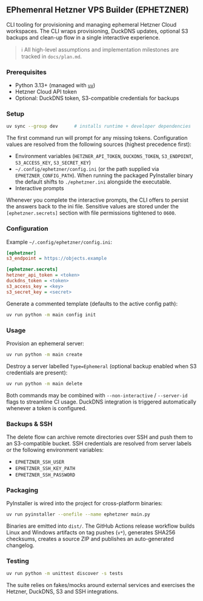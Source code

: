 ## EPhemenral Hetzner VPS Builder (EPHETZNER)

CLI tooling for provisioning and managing ephemeral Hetzner Cloud workspaces.
The CLI wraps provisioning, DuckDNS updates, optional S3 backups and clean-up
flow in a single interactive experience.

> ℹ️ All high-level assumptions and implementation milestones are tracked in
> `docs/plan.md`.

### Prerequisites

- Python 3.13+ (managed with [`uv`](https://github.com/astral-sh/uv))
- Hetzner Cloud API token
- Optional: DuckDNS token, S3-compatible credentials for backups

### Setup

```bash
uv sync --group dev      # installs runtime + developer dependencies
```

The first command run will prompt for any missing tokens. Configuration values
are resolved from the following sources (highest precedence first):

- Environment variables (`HETZNER_API_TOKEN`, `DUCKDNS_TOKEN`, `S3_ENDPOINT`,
	`S3_ACCESS_KEY`, `S3_SECRET_KEY`)
- `~/.config/ephetzner/config.ini` (or the path supplied via
	`EPHETZNER_CONFIG_PATH`). When running the packaged PyInstaller binary the
	default shifts to `./ephetzner.ini` alongside the executable.
- Interactive prompts

Whenever you complete the interactive prompts, the CLI offers to persist the
answers back to the ini file. Sensitive values are stored under the
`[ephetzner.secrets]` section with file permissions tightened to `0600`.

### Configuration

Example `~/.config/ephetzner/config.ini`:

```ini
[ephetzner]
s3_endpoint = https://objects.example

[ephetzner.secrets]
hetzner_api_token = <token>
duckdns_token = <token>
s3_access_key = <key>
s3_secret_key = <secret>
```

Generate a commented template (defaults to the active config path):

```bash
uv run python -m main config init
```

### Usage

Provision an ephemeral server:

```bash
uv run python -m main create
```

Destroy a server labelled `Type=Ephemeral` (optional backup enabled when S3
credentials are present):

```bash
uv run python -m main delete
```

Both commands may be combined with `--non-interactive` / `--server-id` flags to
streamline CI usage. DuckDNS integration is triggered automatically whenever a
token is configured.

### Backups & SSH

The delete flow can archive remote directories over SSH and push them to an
S3-compatible bucket. SSH credentials are resolved from server labels or the
following environment variables:

- `EPHETZNER_SSH_USER`
- `EPHETZNER_SSH_KEY_PATH`
- `EPHETZNER_SSH_PASSWORD`

### Packaging

PyInstaller is wired into the project for cross-platform binaries:

```bash
uv run pyinstaller --onefile --name ephetzner main.py
```

Binaries are emitted into `dist/`. The GitHub Actions release workflow builds
Linux and Windows artifacts on tag pushes (`v*`), generates SHA256 checksums,
creates a source ZIP and publishes an auto-generated changelog.

### Testing

```bash
uv run python -m unittest discover -s tests
```

The suite relies on fakes/mocks around external services and exercises the
Hetzner, DuckDNS, S3 and SSH integrations.
